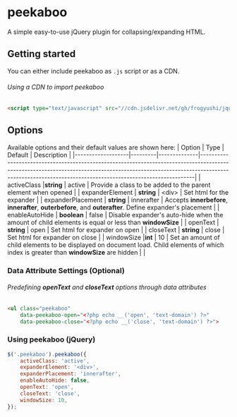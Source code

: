 # peekaboo

A simple easy-to-use jQuery plugin for collapsing/expanding HTML.

## Getting started
You can either include peekaboo as `.js` script or as a CDN.

###### Using a CDN to import peekaboo
```html
<script type="text/javascript" src="//cdn.jsdelivr.net/gh/frogyushi/jquery-peekaboo/jquery.peekaboo.min.js"></script>
```

## Options
Available options and their default values are shown here:
| Option            | Type    | Default      | Description                                                                                                                                                                                                                            |
|-------------------|---------|--------------|----------------------------------------------------------------------------------------------------------------------------------------------------------------------------------------------------------------------------------------|
| activeClass       |**string**  | active     | Provide a class to be added to the parent element when opened                                                                            |
| expanderElement   | **string**  | \<div\>    | Set html for the expander                                                                                                                                                                                                              |
| expanderPlacement | **string**  | innerafter | Accepts **innerbefore**, **innerafter**, **outerbefore**, and **outerafter**. Define expander's placement |
| enableAutoHide  | **boolean** | false        | Disable expander's auto-hide when the amount of child elements is equal or less than **windowSize**                                                                                                                                                  |
| openText          | **string**  | open       | Set html for expander on open                                                                                                                                                                                                          |
| closeText         | **string**  | close      | Set html for expander on close                                                                                                                                                                                                         |
| windowSize        |**int**     | 10          | Set an amount of child elements to be displayed on document load. Child elements of which index is greater than **windowSize** are hidden                                                                                                   |                                                |

### Data Attribute Settings (Optional)
###### Predefining **openText** and **closeText** options through data attributes
```html
<ul class="peekaboo"
    data-peekaboo-open="<?php echo __('open', 'text-domain') ?>"
    data-peekaboo-close="<?php echo __('close', 'text-domain') ?>">
```

### Using peekaboo (jQuery)

```js
$('.peekaboo').peekaboo({
    activeClass: 'active',
    expanderElement: '<div>',
    expanderPlacement: 'innerafter',
    enableAutoHide: false,
    openText: 'open',
    closeText: 'close',
    windowSize: 10,
});
```
